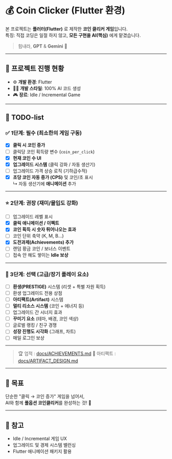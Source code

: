 # 💰 Coin Clicker (Flutter 환경)

본 프로젝트는 **플러터(Flutter)** 로 제작한 **코인 클리커 게임**입니다.  
특징: 직접 코딩은 일절 하지 않고, **모든 구현을 AI(핵심)** 에게 맡겼습니다.  

> 힘내라, **GPT** & **Gemini** 🚀

---

## 📌 프로젝트 진행 현황

- ⚙️ **개발 환경**: Flutter  
- 🧑‍💻 **개발 스타일**: 100% AI 코드 생성  
- 🎮 **장르**: Idle / Incremental Game

---

## 📝 TODO-list

### ✅ 1단계: 필수 (최소한의 게임 구동)
- [x] **클릭 시 코인 증가**
- [ ] 클릭당 코인 획득량 변수 (`coin_per_click`)
- [x] **현재 코인 수 UI**
- [x] **업그레이드 시스템** (클릭 강화 / 자동 생산기)
- [ ] 업그레이드 가격 상승 로직 (기하급수적)
- [x] **초당 코인 자동 증가 (CPS)** 및 코인/초 표시  
  ↳ 자동 생산기에 **애니메이션** 추가

---

### ⭐ 2단계: 권장 (재미/몰입도 강화)
- [ ] 업그레이드 레벨 표시
- [x] **클릭 애니메이션 / 이펙트**
- [x] **코인 획득 시 숫자 튀어나오는 효과**
- [ ] 코인 단위 축약 (K, M, B...)
- [x] **도전과제(Achievements) 추가**
- [ ] 랜덤 황금 코인 / 보너스 이벤트
- [ ] 접속 안 해도 쌓이는 **Idle 보상**

---

### 🌟 3단계: 선택 (고급/장기 플레이 요소)
- [ ] **환생(PRESTIGE)** 시스템 (리셋 + 특별 자원 획득)
- [ ] 환생 업그레이드 전용 상점
- [ ] **아티팩트(Artifact)** 시스템
- [ ] **멀티 리소스 시스템** (코인 + 에너지 등)
- [ ] 업그레이드 간 시너지 효과
- [ ] **꾸미기 요소** (테마, 배경, 코인 색상)
- [ ] 글로벌 랭킹 / 친구 경쟁
- [ ] **성장 진행도 시각화** (그래프, 차트)
- [ ] 매일 로그인 보상

---

> 🏆 업적 : [docs/ACHIEVEMENTS.md](docs/ACHIEVEMENTS.md)
> 💎 아티팩트 : [docs/ARTIFACT_DESIGN.md](docs/ARTIFACT_DESIGN.md)

---

## 🚀 목표
단순한 "클릭 → 코인 증가" 게임을 넘어서,  
AI와 함께 **풀옵션 코인클리커**를 완성하는 것! 🎯

---

## 📖 참고
- Idle / Incremental 게임 UX
- 업그레이드 및 경제 시스템 밸런싱
- Flutter 애니메이션 패키지 활용
